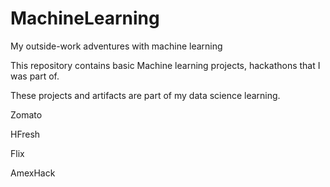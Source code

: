 # MachineLearning

My outside-work adventures with machine learning

This repository contains basic Machine learning projects, hackathons that I was part of. 

These projects and artifacts are part of my data science learning.

Zomato

HFresh

Flix

AmexHack

###
<END>
